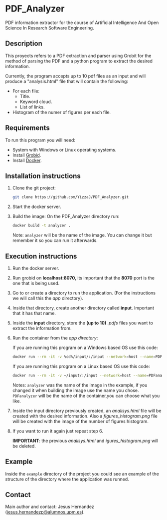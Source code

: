 # PDF_Analyzer

PDF information extractor for the course of Artificial Intelligence And Open Science In Research Software Engineering.

## Description

This proyects refers to a PDF extraction and parser using Grobit for the method of parsing the PDF and a python program to extract the desired information.

Currently, the program accepts up to 10 pdf files as an input and will produce a "analysis.html" file that will contain the following:

* For each file:
  * Title.
  * Keyword cloud.
  * List of links.
* Histogram of the numer of figures per each file.

## Requirements

To run this program you will need:

* System with Windows or Linux operating systems.
* Install [Grobid](https://github.com/kermitt2/grobid).
* Install [Docker](https://docs.docker.com/engine/install/).

## Installation instructions

1. Clone the git project:

   ```bash
   git clone https://github.com/YizzaJ/PDF_Analyzer.git
   ```
2. Start the docker server.
3. Build the image: On the PDF_Analyzer directory run:

   ```bash
   docker build -t analyzer .
   ```

   Note: `analyzer` will be the name of the image. You can change it but remember it so you can run it afterwards.

## Execution instructions

1. Run the docker server.
2. Run grobid on **localhost:8070,** its important that the **8070** port is the one that is being used.
3. Go to or create a directory to run the application. (For the instructions we will call this the *app* directory).
4. Inside that directory, create another directory called **input**. Important that it has that name.
5. Inside the **input** directory, store the **(up to 10)** *.pdfs* files you want to extract the information from.
6. Run the container from the *app directory*:

   If you are running this program on a Windows based OS use this code:

   ```bash
   docker run --rm -it -v %cd%/input/:/input --network=host --name=PDFanalyzer analyzer
   ```

   If you are running this program on a Linux based OS use this code:

   ```bash
   docker run --rm -it -v ~/input/:/input --network=host --name=PDFanalyzer analyzer
   ```

   Notes: `analyzer` was the name of the image in the example, if you changed it when building the image use the  name you chose. `PDFanalyzer` will be the name of the container,you can choose what you like.
7. Inside the input directory previously created, an *analisys.html* file will be created with the desired information. Also a *figures_histogram.png* file will be created with the image of the number of figures histogram.
8. If you want to run it again just repeat step 6.

   **IMPORTANT**: the previous *analisys.html* and *igures_histogram.png* will be deleted.

## Example

Inside the `example` directory of the project you could see an example of the structure of the directory where the application was runned.

## Contact

Main author and contact: Jesus Hernandez ([jesus.hernandezp@alumnos.upm.es](jesus.hernandezp@alumnos.upm.es)).
